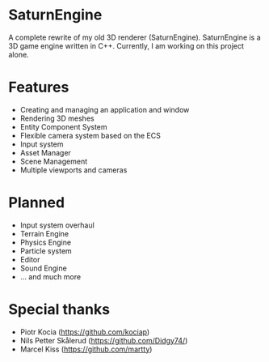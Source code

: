 # SaturnEngine

A complete rewrite of my old 3D renderer (SaturnEngine). SaturnEngine is a 3D game engine written in C++. 
Currently, I am working on this project alone.

# Features

- Creating and managing an application and window
- Rendering 3D meshes
- Entity Component System
- Flexible camera system based on the ECS
- Input system
- Asset Manager
- Scene Management
- Multiple viewports and cameras

# Planned 

- Input system overhaul
- Terrain Engine
- Physics Engine
- Particle system
- Editor
- Sound Engine
- ... and much more

# Special thanks

- Piotr Kocia (https://github.com/kociap)
- Nils Petter Skålerud (https://github.com/Didgy74/)
- Marcel Kiss (https://github.com/martty)
